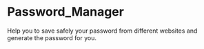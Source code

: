 # Password_Manager

Help you to save safely your password from different websites and generate the password for you.
